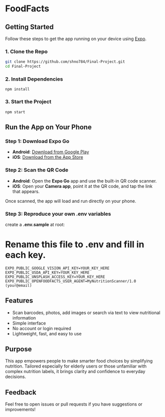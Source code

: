 # FoodFacts

## Getting Started

Follow these steps to get the app running on your device using [Expo](https://expo.dev/).

### 1. Clone the Repo

```bash
git clone https://github.com/shno784/Final-Project.git
cd Final-Project
```
### 2. Install Dependencies
```
npm install
```
### 3. Start the Project
```
npm start
```

## Run the App on Your Phone

### Step 1: Download Expo Go

- **Android**: [Download from Google Play](https://play.google.com/store/apps/details?id=host.exp.exponent)
- **iOS**: [Download from the App Store](https://apps.apple.com/app/expo-go/id982107779)

### Step 2: Scan the QR Code

- **Android**: Open the **Expo Go** app and use the built-in QR code scanner.
- **iOS**: Open your **Camera app**, point it at the QR code, and tap the link that appears.

Once scanned, the app will load and run directly on your phone.

### Step 3: Reproduce your own .env variables
create a **.env.sample** at root:
# Rename this file to .env and fill in each key.
```
EXPO_PUBLIC_GOOGLE_VISION_API_KEY=YOUR_KEY_HERE
EXPO_PUBLIC_USDA_API_KEY=YOUR_KEY_HERE
EXPO_PUBLIC_UNSPLASH_ACCESS_KEY=YOUR_KEY_HERE
EXPO_PUBLIC_OPENFOODFACTS_USER_AGENT=MyNutritionScanner/1.0 (your@email)
```
## Features

- Scan barcodes, photos, add images or search via text to view nutritional information
- Simple interface
- No account or login required
- Lightweight, fast, and easy to use

## Purpose

This app empowers people to make smarter food choices by simplifying nutrition. Tailored especially for elderly users or those unfamiliar with complex nutrition labels, it brings clarity and confidence to everyday decisions.

## Feedback

Feel free to open issues or pull requests if you have suggestions or improvements!
